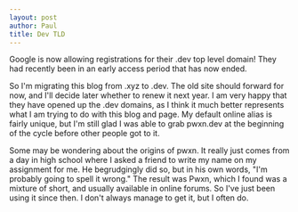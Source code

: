```yaml
---
layout: post
author: Paul
title: Dev TLD
---
```


Google is now allowing registrations for their .dev top level domain! They had recently been in an early access period that has now ended.

So I'm migrating this blog from .xyz to .dev. The old site should forward for now, and I'll decide later whether to renew it next year. I am very happy that they have opened up the .dev domains, as I think it much better represents what I am trying to do with this blog and page. My default online alias is fairly unique, but I'm still glad I was able to grab pwxn.dev at the beginning of the cycle before other people got to it.

Some may be wondering about the origins of pwxn. It really just comes from a day in high school where I asked a friend to write my name on my assignment for me. He begrudgingly did so, but in his own words, "I'm probably going to spell it wrong." The result was Pwxn, which I found was a mixture of short, and usually available in online forums. So I've just been using it since then. I don't always manage to get it, but I often do.
